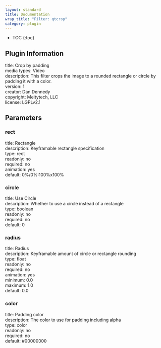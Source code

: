 ```yaml
---
layout: standard
title: Documentation
wrap_title: "Filter: qtcrop"
category: plugin
---
```

* TOC
{:toc}

## Plugin Information

title: Crop by padding  
media types:
Video  
description: This filter crops the image to a rounded rectangle or circle by padding it with a color.  
version: 1  
creator: Dan Dennedy  
copyright: Meltytech, LLC  
license: LGPLv2.1  

## Parameters

### rect

title: Rectangle    
description:
Keyframable rectangle specification  
type: rect  
readonly: no  
required: no  
animation: yes  
default: 0%/0%:100%x100%  

### circle

title: Use Circle    
description:
Whether to use a circle instead of a rectangle  
type: boolean  
readonly: no  
required: no  
default: 0  

### radius

title: Radius    
description:
Keyframable amount of circle or rectangle rounding  
type: float  
readonly: no  
required: no  
animation: yes  
minimum: 0.0  
maximum: 1.0  
default: 0.0  

### color

title: Padding color    
description:
The color to use for padding including alpha  
type: color  
readonly: no  
required: no  
default: #00000000  

